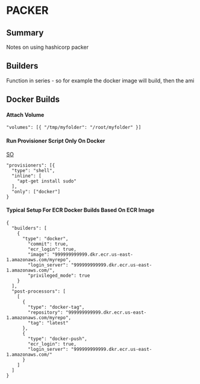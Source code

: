 # PACKER

## Summary

Notes on using hashicorp packer

## Builders

Function in series - so for example the docker image will build, then the ami

## Docker Builds

#### Attach Volume

```
"volumes": [{ "/tmp/myfolder": "/root/myfolder" }]

```

#### Run Provisioner Script Only On Docker

[SO](https://stackoverflow.com/questions/40132475/packer-sudo-su-condition-for-builders)

```
"provisioners": [{
  "type": "shell",
  "inline": [
    "apt-get install sudo"
  ],
  "only": ["docker"]
}
```

#### Typical Setup For ECR Docker Builds Based On ECR Image

```
{
  "builders": [
    {
      "type": "docker",
        "commit": true,
        "ecr_login": true,
        "image": "999999999999.dkr.ecr.us-east-1.amazonaws.com/myrepo",
        "login_server": "999999999999.dkr.ecr.us-east-1.amazonaws.com/",
        "privileged_mode": true
    }
  ],
  "post-processors": [
    [
      {
        "type": "docker-tag",
        "repository": "999999999999.dkr.ecr.us-east-1.amazonaws.com/myrepo",
        "tag": "latest"
      },
      {
        "type": "docker-push",
        "ecr_login": true,
        "login_server": "999999999999.dkr.ecr.us-east-1.amazonaws.com/"
      }
    ]
  ]
}
```
